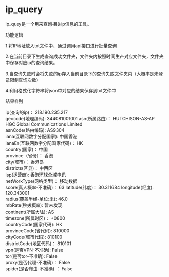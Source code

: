 # ip_query
ip_quey是一个用来查询相关ip信息的工具。

功能逻辑

1.将IP地址放入txt文件中，通过调用api接口进行批量查询

2.在当前目录下生成查询成功文件夹，文件夹内按照时间生产对应文件夹，文件夹中保存对应ip的查询结果。

3.当查询失败时会将失败的ip存入当前目录下的查询失败文件夹内（大概率是未登录限制查询次数）

4.利用格式化字符串将json中对应的结果保存到txt文件中


结果样列

ip(查询的ip)： 218.190.235.217  
geocode(地理编码): 344081001001 
asn(所属路由)： HUTCHISON-AS-AP HGC Global Communications Limited  
asnCode(路由编码): AS9304  
iana(互联网数字分配国家): 中国香港  
ianaEn(互联网数字分配国家代码)： HK  
country(国家)： 中国  
province（省份）： 香港  
city(城市)： 香港岛  
districts(区县)： 中西区  
isp(运营商): 香港环球全域电讯  
netWorkType(网络类型)： 移动数据  
score(真人概率-不准确)： 63 
latitude(纬度)： 30.311684
longitude(经度): 120.343001  
radius(覆盖半经-单位:米): 46.0  
mbRate(秒拨概率): 暂未发现  
continent(所属大陆): AS  
timezone(所属时区)： +0800  
countryCode(国家代码): HK  
provinceCode(省代码): 810000  
cityCode(城市代码): 810100  
districtCode(地区代码)： 810101  
vpn(是否VPN-不准确): False  
tor(是否tor-不准确): False  
proxy(是否代理-不准确)： False  
spider(是否爬虫-不准确) ： False  



